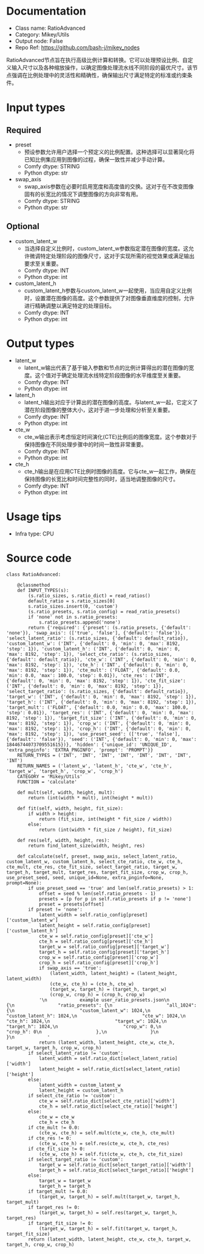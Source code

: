 # Documentation
- Class name: RatioAdvanced
- Category: Mikey/Utils
- Output node: False
- Repo Ref: https://github.com/bash-j/mikey_nodes

RatioAdvanced节点旨在执行高级比例计算和转换。它可以处理预设比例、自定义输入尺寸以及各种缩放操作，以确定图像处理流水线不同阶段的最优尺寸。该节点强调在比例处理中的灵活性和精确性，确保输出尺寸满足特定的标准或约束条件。

# Input types
## Required
- preset
    - 预设参数允许用户选择一个预定义的比例配置。这种选择可以显著简化将已知比例集应用到图像的过程，确保一致性并减少手动计算。
    - Comfy dtype: STRING
    - Python dtype: str
- swap_axis
    - swap_axis参数在必要时启用宽度和高度值的交换。这对于在不改变图像固有的长宽比的情况下调整图像的方向非常有用。
    - Comfy dtype: STRING
    - Python dtype: str
## Optional
- custom_latent_w
    - 当选择自定义比例时，custom_latent_w参数指定潜在图像的宽度。这允许微调特定处理阶段的图像尺寸，这对于实现所需的视觉效果或满足输出要求至关重要。
    - Comfy dtype: INT
    - Python dtype: int
- custom_latent_h
    - custom_latent_h参数与custom_latent_w一起使用，当应用自定义比例时，设置潜在图像的高度。这个参数提供了对图像垂直维度的控制，允许进行精确调整以满足特定的处理目标。
    - Comfy dtype: INT
    - Python dtype: int

# Output types
- latent_w
    - latent_w输出代表了基于输入参数和节点的比例计算得出的潜在图像的宽度。这个值对于确定处理流水线特定阶段图像的水平维度至关重要。
    - Comfy dtype: INT
    - Python dtype: int
- latent_h
    - latent_h输出对应于计算出的潜在图像的高度。与latent_w一起，它定义了潜在阶段图像的整体大小，这对于进一步处理和分析至关重要。
    - Comfy dtype: INT
    - Python dtype: int
- cte_w
    - cte_w输出表示考虑恒定时间演化(CTE)比例后的图像宽度。这个参数对于保持图像在不同处理步骤中的时间一致性非常重要。
    - Comfy dtype: INT
    - Python dtype: int
- cte_h
    - cte_h输出是在应用CTE比例时图像的高度。它与cte_w一起工作，确保在保持图像的长宽比和时间完整性的同时，适当地调整图像的尺寸。
    - Comfy dtype: INT
    - Python dtype: int

# Usage tips
- Infra type: CPU

# Source code
```
class RatioAdvanced:

    @classmethod
    def INPUT_TYPES(s):
        (s.ratio_sizes, s.ratio_dict) = read_ratios()
        default_ratio = s.ratio_sizes[0]
        s.ratio_sizes.insert(0, 'custom')
        (s.ratio_presets, s.ratio_config) = read_ratio_presets()
        if 'none' not in s.ratio_presets:
            s.ratio_presets.append('none')
        return {'required': {'preset': (s.ratio_presets, {'default': 'none'}), 'swap_axis': (['true', 'false'], {'default': 'false'}), 'select_latent_ratio': (s.ratio_sizes, {'default': default_ratio}), 'custom_latent_w': ('INT', {'default': 0, 'min': 0, 'max': 8192, 'step': 1}), 'custom_latent_h': ('INT', {'default': 0, 'min': 0, 'max': 8192, 'step': 1}), 'select_cte_ratio': (s.ratio_sizes, {'default': default_ratio}), 'cte_w': ('INT', {'default': 0, 'min': 0, 'max': 8192, 'step': 1}), 'cte_h': ('INT', {'default': 0, 'min': 0, 'max': 8192, 'step': 1}), 'cte_mult': ('FLOAT', {'default': 0.0, 'min': 0.0, 'max': 100.0, 'step': 0.01}), 'cte_res': ('INT', {'default': 0, 'min': 0, 'max': 8192, 'step': 1}), 'cte_fit_size': ('INT', {'default': 0, 'min': 0, 'max': 8192, 'step': 1}), 'select_target_ratio': (s.ratio_sizes, {'default': default_ratio}), 'target_w': ('INT', {'default': 0, 'min': 0, 'max': 8192, 'step': 1}), 'target_h': ('INT', {'default': 0, 'min': 0, 'max': 8192, 'step': 1}), 'target_mult': ('FLOAT', {'default': 0.0, 'min': 0.0, 'max': 100.0, 'step': 0.01}), 'target_res': ('INT', {'default': 0, 'min': 0, 'max': 8192, 'step': 1}), 'target_fit_size': ('INT', {'default': 0, 'min': 0, 'max': 8192, 'step': 1}), 'crop_w': ('INT', {'default': 0, 'min': 0, 'max': 8192, 'step': 1}), 'crop_h': ('INT', {'default': 0, 'min': 0, 'max': 8192, 'step': 1}), 'use_preset_seed': (['true', 'false'], {'default': 'false'}), 'seed': ('INT', {'default': 0, 'min': 0, 'max': 18446744073709551615})}, 'hidden': {'unique_id': 'UNIQUE_ID', 'extra_pnginfo': 'EXTRA_PNGINFO', 'prompt': 'PROMPT'}}
    RETURN_TYPES = ('INT', 'INT', 'INT', 'INT', 'INT', 'INT', 'INT', 'INT')
    RETURN_NAMES = ('latent_w', 'latent_h', 'cte_w', 'cte_h', 'target_w', 'target_h', 'crop_w', 'crop_h')
    CATEGORY = 'Mikey/Utils'
    FUNCTION = 'calculate'

    def mult(self, width, height, mult):
        return (int(width * mult), int(height * mult))

    def fit(self, width, height, fit_size):
        if width > height:
            return (fit_size, int(height * fit_size / width))
        else:
            return (int(width * fit_size / height), fit_size)

    def res(self, width, height, res):
        return find_latent_size(width, height, res)

    def calculate(self, preset, swap_axis, select_latent_ratio, custom_latent_w, custom_latent_h, select_cte_ratio, cte_w, cte_h, cte_mult, cte_res, cte_fit_size, select_target_ratio, target_w, target_h, target_mult, target_res, target_fit_size, crop_w, crop_h, use_preset_seed, seed, unique_id=None, extra_pnginfo=None, prompt=None):
        if use_preset_seed == 'true' and len(self.ratio_presets) > 1:
            offset = seed % len(self.ratio_presets - 1)
            presets = [p for p in self.ratio_presets if p != 'none']
            preset = presets[offset]
        if preset != 'none':
            latent_width = self.ratio_config[preset]['custom_latent_w']
            latent_height = self.ratio_config[preset]['custom_latent_h']
            cte_w = self.ratio_config[preset]['cte_w']
            cte_h = self.ratio_config[preset]['cte_h']
            target_w = self.ratio_config[preset]['target_w']
            target_h = self.ratio_config[preset]['target_h']
            crop_w = self.ratio_config[preset]['crop_w']
            crop_h = self.ratio_config[preset]['crop_h']
            if swap_axis == 'true':
                (latent_width, latent_height) = (latent_height, latent_width)
                (cte_w, cte_h) = (cte_h, cte_w)
                (target_w, target_h) = (target_h, target_w)
                (crop_w, crop_h) = (crop_h, crop_w)
            '\n            example user_ratio_presets.json\n            {\n                "ratio_presets": {\n                    "all_1024": {\n                        "custom_latent_w": 1024,\n                        "custom_latent_h": 1024,\n                        "cte_w": 1024,\n                        "cte_h": 1024,\n                        "target_w": 1024,\n                        "target_h": 1024,\n                        "crop_w": 0,\n                        "crop_h": 0\n                    },\n                }\n            }\n            '
            return (latent_width, latent_height, cte_w, cte_h, target_w, target_h, crop_w, crop_h)
        if select_latent_ratio != 'custom':
            latent_width = self.ratio_dict[select_latent_ratio]['width']
            latent_height = self.ratio_dict[select_latent_ratio]['height']
        else:
            latent_width = custom_latent_w
            latent_height = custom_latent_h
        if select_cte_ratio != 'custom':
            cte_w = self.ratio_dict[select_cte_ratio]['width']
            cte_h = self.ratio_dict[select_cte_ratio]['height']
        else:
            cte_w = cte_w
            cte_h = cte_h
        if cte_mult != 0.0:
            (cte_w, cte_h) = self.mult(cte_w, cte_h, cte_mult)
        if cte_res != 0:
            (cte_w, cte_h) = self.res(cte_w, cte_h, cte_res)
        if cte_fit_size != 0:
            (cte_w, cte_h) = self.fit(cte_w, cte_h, cte_fit_size)
        if select_target_ratio != 'custom':
            target_w = self.ratio_dict[select_target_ratio]['width']
            target_h = self.ratio_dict[select_target_ratio]['height']
        else:
            target_w = target_w
            target_h = target_h
        if target_mult != 0.0:
            (target_w, target_h) = self.mult(target_w, target_h, target_mult)
        if target_res != 0:
            (target_w, target_h) = self.res(target_w, target_h, target_res)
        if target_fit_size != 0:
            (target_w, target_h) = self.fit(target_w, target_h, target_fit_size)
        return (latent_width, latent_height, cte_w, cte_h, target_w, target_h, crop_w, crop_h)
```